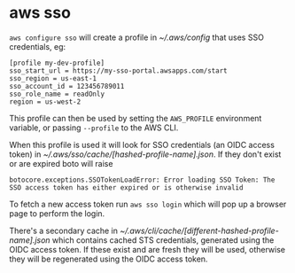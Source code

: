# aws sso

`aws configure sso` will create a profile in _~/.aws/config_ that uses SSO credentials, eg:

```
[profile my-dev-profile]
sso_start_url = https://my-sso-portal.awsapps.com/start
sso_region = us-east-1
sso_account_id = 123456789011
sso_role_name = readOnly
region = us-west-2
```

This profile can then be used by setting the `AWS_PROFILE` environment variable, or passing `--profile` to the AWS CLI.

When this profile is used it will look for SSO credentials (an OIDC access token) in _~/.aws/sso/cache/[hashed-profile-name].json_. If they don't exist or are expired boto will raise

```
botocore.exceptions.SSOTokenLoadError: Error loading SSO Token: The SSO access token has either expired or is otherwise invalid
```

To fetch a new access token run `aws sso login` which will pop up a browser page to perform the login.

There's a secondary cache in _~/.aws/cli/cache/[different-hashed-profile-name].json_ which contains cached STS credentials, generated using the OIDC access token. If these exist and are fresh they will be used, otherwise they will be regenerated using the OIDC access token.
